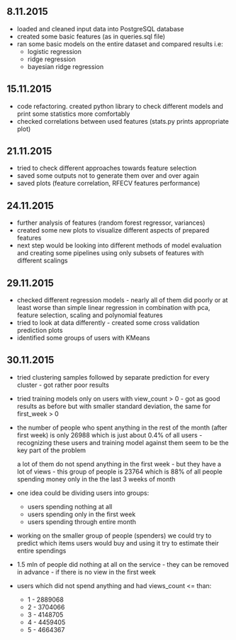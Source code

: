 ## 8.11.2015
- loaded and cleaned input data into PostgreSQL database
- created some basic features (as in queries.sql file)
- ran some basic models on the entire dataset and compared results i.e:
    - logistic regression
    - ridge regression
    - bayesian ridge regression

## 15.11.2015
- code refactoring. created python library to check different models and print some
  statistics more comfortably
- checked correlations between used features (stats.py prints appropriate plot)

## 21.11.2015
- tried to check different approaches towards feature selection
- saved some outputs not to generate them over and over again
- saved plots (feature correlation, RFECV features performance)

## 24.11.2015
- further analysis of features (random forest regressor, variances)
- created some new plots to visualize different aspects of prepared features
- next step would be looking into different methods of model evaluation
  and creating some pipelines using only subsets of features with different scalings

## 29.11.2015
- checked different regression models - nearly all of them did poorly or at least worse
  than simple linear regression in combination with pca, feature selection, scaling 
  and polynomial features
- tried to look at data differently - created some cross validation prediction plots
- identified some groups of users with KMeans

## 30.11.2015
- tried clustering samples followed by separate prediction for every cluster - got rather poor results
- tried training models only on users with view_count > 0 - got as good results as before but with smaller
  standard deviation, the same for first_week > 0
- the number of people who spent anything in the rest of the month (after first week) is only 26988 which
  is just about 0.4% of all users - recognizing these users and training model against them seem to be the key part   of the problem

  a lot of them do not spend anything in the first week - but they have a lot of views - this group of people is
  23764 which is 88% of all people spending money only in the the last 3 weeks of month
  
- one idea could be dividing users into groups:
    * users spending nothing at all
    * users spending only in the first week
    * users spending through entire month

- working on the smaller group of people (spenders) we could try to predict which items users would buy
  and using it try to estimate their entire spendings

- 1.5 mln of people did nothing at all on the service - they can be removed in advance - if there is no view
  in the first week

- users which did not spend anything and had views_count <= than:
  * 1 - 2889068
  * 2 - 3704066
  * 3 - 4148705
  * 4 - 4459405
  * 5 - 4664367
